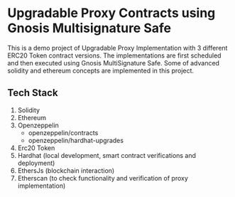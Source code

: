 # Upgradable Proxy Contracts using Gnosis Multisignature Safe
This is a demo project of Upgradable Proxy Implementation with 3 different ERC20 Token contract versions. The implementations are first scheduled and then executed using Gnosis MultiSignature Safe. Some of advanced solidity and ethereum concepts are implemented in this project.<br/>


## Tech Stack
1. Solidity
2. Ethereum
3. Openzeppelin
    - openzeppelin/contracts
    - openzeppelin/hardhat-upgrades
4. Erc20 Token
5. Hardhat (local development, smart contract verifications and deployment)
6. EthersJs (blockchain interaction)
7. Etherscan (to check functionality and verification of proxy implementation)
